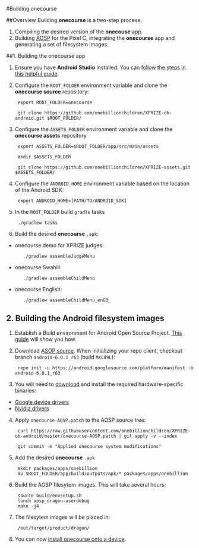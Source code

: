 #Building onecourse

##Overview
Building **onecourse** is a two-step process:


1. Compiling the desired version of the **onecouse** app.
2. Building [AOSP](https://source.android.com) for the Pixel C, integrating the **onecourse** app and generating a set of filesystem images.




##1. Building the onecourse app

1. Ensure you have **Android Studio** installed. You can [follow the steps in this helpful guide](https://developer.android.com/studio/install.html).

2. Configure the `ROOT_FOLDER` environment variable and clone the **onecourse source** repository:

        export ROOT_FOLDER=onecourse
        
        git clone https://github.com/onebillionchildren/XPRIZE-ob-android.git $ROOT_FOLDER/

3. Configure the `ASSETS_FOLDER` environment variable and clone the **onecourse assets** repository 

        export ASSETS_FOLDER=$ROOT_FOLDER/app/src/main/assets
        
        mkdir $ASSETS_FOLDER
        
        git clone https://github.com/onebillionchildren/XPRIZE-assets.git $ASSETS_FOLDER/

4. Configure the `ANDROID_HOME` environment variable based on the location of the Android SDK:

        export ANDROID_HOME=[PATH/TO/ANDROID_SDK]
        
5. In the `ROOT_FOLDER` build `gradle` tasks

        ./gradlew tasks

6. Build the desired **onecourse** `.apk`:
 - onecourse demo for XPRIZE judges:

          ./gradlew assembleJudgeMenu

 - onecourse Swahili:

          ./gradlew assembleChildMenu

 - onecourse English:

          ./gradlew assembleChildMenu_enGB_
        



## 2. Building the Android filesystem images


1. Establish a Build environment for Android Open Source Project. [This guide](https://source.android.com/source/initializing.html) will show you how.

2. Download [ASOP source](https://source.android.com/source/downloading.html). When initializing your repo client, checkout branch `android-6.0.1_r63` (build `MXC89L`):
        
        repo init -u https://android.googlesource.com/platform/manifest -b android-6.0.1_r63

3. You will need to [download](https://developers.google.com/android/drivers) and install the required hardware-specific binaries:
 - [Google device drivers](https://dl.google.com/dl/android/aosp/google_devices-dragon-mxc89l-5452d463.tgz)
 - [Nvidia drivers](https://dl.google.com/dl/android/aosp/nvidia-dragon-mxc89l-7dd0c758.tgz)

4. Apply `onecourse-AOSP.patch` to the AOSP source tree:

        curl https://raw.githubusercontent.com/onebillionchildren/XPRIZE-ob-android/master/onecourse-AOSP.patch | git apply -v --index
        
        git commit -m "Applied onecourse system modifications"

5. Add the desired **onecourse** `.apk`

        mkdir packages/apps/onebillion
        mv $ROOT_FOLDER/app/build/outputs/apk/* packages/apps/onebillion

6. Build the AOSP filesytem images. This will take several hours:

        source build/envsetup.sh
        lunch aosp_dragon-userdebug
        make -j4

7. The filesytem images will be placed in:

        /out/target/product/dragon/

8. You can now [install onecourse onto a device](INSTALL.md).
